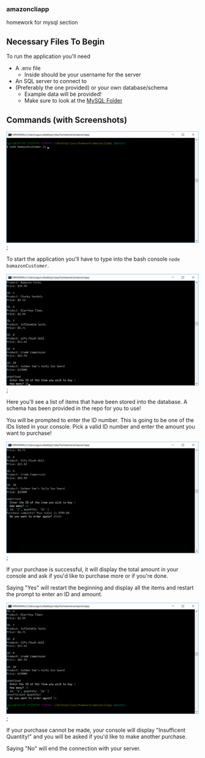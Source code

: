 ### amazoncliapp
homework for mysql section

## Necessary Files To Begin
To run the application you'll need

- A .env file
    - Inside should be your username for the server
- An SQL server to connect to
- (Preferably the one provided) or your own database/schema
    - Example data will be provided!
    - Make sure to look at the [MySQL Folder](mysql+schema)

## Commands (with Screenshots)
![Image of Step 1](screenshots/1.PNG);

To start the application you'll have to type into the bash console `node bamazonCustomer`.

![Image of Step 2](screenshots/2.PNG);

Here you'll see a list of items that have been stored into the database. A schema has been provided in the repo for you to use! 

You will be prompted to enter the ID number. This is going to be one of the IDs listed in your console. Pick a valid ID number and enter the amount you want to purchase!

![Image of Successful](screenshots/3.PNG);

If your purchase is successful, it will display the total amount in your console and ask if you'd like to purchase more or if you're done.

Saying "Yes" will restart the beginning and display all the items and restart the prompt to enter an ID and amount.

![Image of Failure](screenshots/4.PNG);

If your purchase cannot be made, your console will display "Insufficent Quantity!" and you will be asked if you'd like to make another purchase. 

Saying "No" will end the connection with your server.
